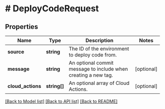 # # DeployCodeRequest

## Properties

Name | Type | Description | Notes
------------ | ------------- | ------------- | -------------
**source** | **string** | The ID of the environment to deploy code from. |
**message** | **string** | An optional commit message to include when creating a new tag. | [optional]
**cloud_actions** | **string[]** | An optional array of Cloud Actions. | [optional]

[[Back to Model list]](../../README.md#models) [[Back to API list]](../../README.md#endpoints) [[Back to README]](../../README.md)
